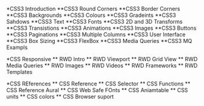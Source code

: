 *CSS3 Introduction
**CSS3 Round Corners
**CSS3 Border Corners
**CSS3 Backgrounds
**CSS3 Colours
**CSS3 Gradeints
**CSS3 Sahdows
**CSS3 Text
**CSS3 Fonts
**CSS3 2D and 3D Transforms
**CSS3 Transistions
**CSS3 Animations
**CSS3 Images
**CSS3 Buttons
**CSS3 Paginations
**CSS3 Multiple Columns
**CSS3 User Interface
**CSS3 Box Sizing
**CSS3 FlexBox
**CSS3 Media Queries 
**CSS3 MQ Exampls



*CSS Responsive
** RWD Intro
** RWD Viewport
** RWD Grid View
** RWD Media Queries
** RWD Images
** RWD Videos
** RWD Frameworks
** RWD Templates

*CSS REferences
** CSS Reference
** CSS Selector
** CSS Functions
** CSS Reference Aural
** CSS Web Safe FOnts
** CSS Aniamtable
** CSS units
** CSS colors
** CSS Browser suport
 
